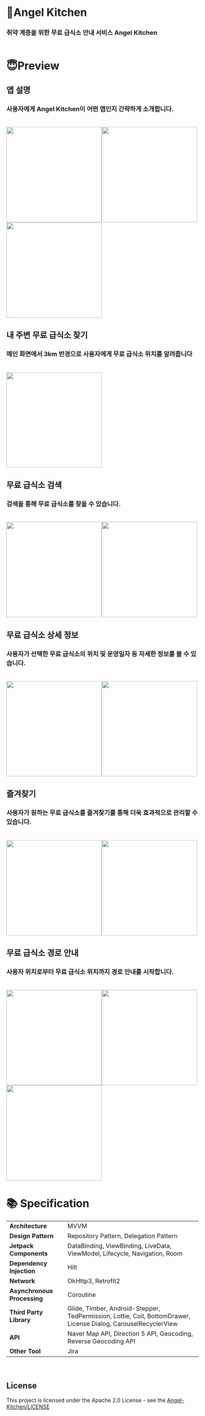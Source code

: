 # 👼Angel Kitchen
### **취약 계층을 위한 무료 급식소 안내 서비스 Angel Kitchen**  <br><br>

# 😇Preview
## 앱 설명  
### 사용자에게 Angel Kitchen이 어떤 앱인지 간략하게 소개합니다.  <br><br>
<img src = "assets_img/1.jpg" width="250"/><img src = "assets_img/2.jpg" width="250"/><img src = "assets_img/3.jpg" width="250"/>  

## 내 주변 무료 급식소 찾기
### 메인 화면에서 3km 반경으로 사용자에게 무료 급식소 위치를 알려줍니다  <br><br>
<img src = "assets_img/4.jpg" width="250"/>  

## 무료 급식소 검색
### 검색을 통해 무료 급식소를 찾을 수 있습니다.  <br><br>
<img src = "assets_img/5.jpg" width="250"/><img src = "assets_img/6.jpg" width="250"/> 

## 무료 급식소 상세 정보
### 사용자가 선택한 무료 급식소의 위치 및 운영일자 등 자세한 정보를 볼 수 있습니다.  <br><br>
<img src = "assets_img/7.jpg" width="250"/><img src = "assets_img/8.jpg" width="250"/>

## 즐겨찾기
### 사용자가 원하는 무료 급식소를 즐겨찾기를 통해 더욱 효과적으로 관리할 수 있습니다.  <br><br>
<img src = "assets_img/9.jpg" width="250"/><img src = "assets_img/10.jpg" width="250"/> 

## 무료 급식소 경로 안내
### 사용자 위치로부터 무료 급식소 위치까지 경로 안내를 시작합니다.  <br><br>
<img src = "assets_img/12.jpg" width="250"/><img src = "assets_img/13.jpg" width="250"/><img src = "assets_img/14.jpg" width="250"/> 

# 📚 Specification

<table class="tg">
<tbody>
  <tr>
    <td><b>Architecture</b></td>
    <td>MVVM</td>
  </tr>
<tr>
    <td><b>Design Pattern</b></td>
<td>Repository Pattern, Delegation Pattern</td>
</tr>
<tr>
    <td><b>Jetpack Components</b></td>
<td>DataBinding, ViewBinding, LiveData, ViewModel, Lifecycle, Navigation, Room</td>
</tr>
<tr>
    <td><b>Dependency Injection</b></td>
<td>Hilt</td>
</tr>
<tr>
    <td><b>Network</b></td>
<td>OkHttp3, Retrofit2</td>
</tr>
<tr>
    <td><b>Asynchronous Processing</b></td>
<td>Coroutine</td>
</tr>
<tr>
    <td><b>Third Party Library</b></td>
    <td>Glide, Timber, Android-Stepper, TedPermission, Lottie, Coil, BottomDrawer, License Dialog, CarouselRecyclerView</td>

</tr>
<tr>
    <td><b>API</b></td>
<td>Naver Map API, Direction 5 API, Geocoding, Reverse Geocoding API</td>
</tr>
<tr>
    <td><b>Other Tool</b></td>
<td>Jira</td>
</tr>
</tbody>
</table>

<br>

## License
This project is licensed under the Apache 2.0 License - see the [Angel-Kitchen/LICENSE](LICENSE)
